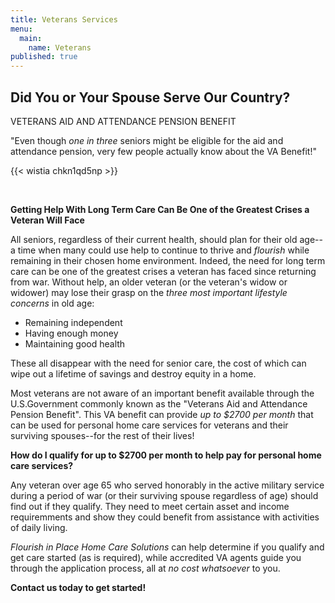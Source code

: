 ```yaml
---
title: Veterans Services
menu:
  main:
    name: Veterans
published: true
---
```

## Did You or Your Spouse Serve Our Country?

VETERANS AID AND ATTENDANCE PENSION BENEFIT

"Even though _one in three_ seniors might be eligible for the aid and attendance pension, very few people actually know about the VA Benefit!"

{{< wistia chkn1qd5np >}}
  
<br>

**Getting Help With Long Term Care Can Be One of the Greatest Crises a Veteran Will Face**

All seniors, regardless of their current health, should plan for their old age--a time when many could use help to continue to thrive and _flourish_ while remaining in their chosen home environment.  Indeed, the need for long term care can be one of the greatest crises a veteran has faced since returning from war.  Without help, an older veteran (or the veteran's widow or widower) may lose their grasp on the _three most important lifestyle concerns_ in old age:

- Remaining independent
- Having enough money
- Maintaining good health

These all disappear with the need for senior care, the cost of which can wipe out a lifetime of savings and destroy equity in a home.

Most veterans are not aware of an important benefit available through the U.S.Government commonly known as the "Veterans Aid and Attendance Pension Benefit".  This VA benefit can provide _up to $2700 per month_ that can be used for personal home care services for veterans and their surviving spouses--for the rest of their lives!

**How do I qualify for up to $2700 per month to help pay for personal home care services?**

Any veteran over age 65 who served honorably in the active military service during a period of war (or their surviving spouse regardless of age) should find out if they qualify. They need to meet certain asset and income requiremments and show they could benefit from assistance with activities of daily living.  

_Flourish in Place Home Care Solutions_ can help determine if you qualify and get care started (as is required), while accredited VA agents guide you through the application process, all at _no cost whatsoever_ to you. 

**Contact us today to get started!**

